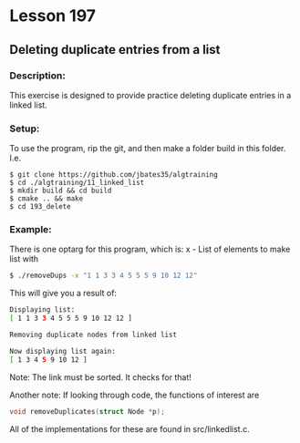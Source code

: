 # Lesson 197
## Deleting duplicate entries from a list
### Description:
This exercise is designed to provide practice deleting duplicate entries in a linked list.

### Setup: 
To use the program, rip the git, and then make a folder build in this folder. I.e.
```
$ git clone https://github.com/jbates35/algtraining
$ cd ./algtraining/11_linked_list
$ mkdir build && cd build
$ cmake .. && make
$ cd 193_delete 
```
### Example:
There is one optarg for this program, which is:
x - List of elements to make list with
```bash
$ ./removeDups -x "1 1 3 3 4 5 5 5 9 10 12 12"
```
This will give you a result of:
```bash
Displaying list:
[ 1 1 3 3 4 5 5 5 9 10 12 12 ]

Removing duplicate nodes from linked list

Now displaying list again:
[ 1 3 4 5 9 10 12 ]
```
Note: The link must be sorted. It checks for that!

Another note: If looking through code, the functions of interest are 
```c
void removeDuplicates(struct Node *p);
```
All of the implementations for these are found in src/linkedlist.c. 
